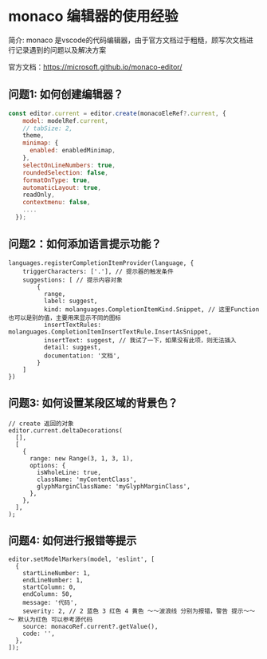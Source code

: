 # monaco 编辑器的使用经验

简介: monaco 是vscode的代码编辑器，由于官方文档过于粗糙，顾写次文档进行记录遇到的问题以及解决方案

官方文档：https://microsoft.github.io/monaco-editor/

## 问题1: 如何创建编辑器？

```javaScript
const editor.current = editor.create(monacoEleRef?.current, {
    model: modelRef.current,
    // tabSize: 2,
    theme,
    minimap: {
      enabled: enabledMinimap,
    },
    selectOnLineNumbers: true,
    roundedSelection: false,
    formatOnType: true,
    automaticLayout: true,
    readOnly,
    contextmenu: false,
    ....
  });
```

## 问题2：如何添加语言提示功能？

```
languages.registerCompletionItemProvider(language, {
    triggerCharacters: ['.'], // 提示器的触发条件
    suggestions: [ // 提示内容对象
        {
          range,
          label: suggest,
          kind: molanguages.CompletionItemKind.Snippet, // 这里Function也可以是别的值，主要用来显示不同的图标
          insertTextRules: molanguages.CompletionItemInsertTextRule.InsertAsSnippet,
          insertText: suggest, // 我试了一下，如果没有此项，则无法插入
          detail: suggest,
          documentation: '文档',
        }
    ]
})
```

## 问题3: 如何设置某段区域的背景色？

```
// create 返回的对象
editor.current.deltaDecorations(
  [],
  [
    {
      range: new Range(3, 1, 3, 1),
      options: {
        isWholeLine: true,
        className: 'myContentClass',
        glyphMarginClassName: 'myGlyphMarginClass',
      },
    },
  ],
);
```

## 问题4: 如何进行报错等提示
```
editor.setModelMarkers(model, 'eslint', [
  {
    startLineNumber: 1,
    endLineNumber: 1,
    startColumn: 0,
    endColumn: 50,
    message: '代码',
    severity: 2, // 2 蓝色 3 红色 4 黄色 ～～波浪线 分别为报错，警告 提示～～～ 默认为红色 可以参考源代码
    source: monacoRef.current?.getValue(),
    code: '',
  },
]);
```
